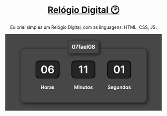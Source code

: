 <div align="Center">
  <h1><a href="https://watch-fael.netlify.app">Relógio Digital 🕑</a></h1>
  </hr>
  <p>Eu criei simples um Relógio Digital, com as linguagens: HTML, CSS, JS.</p>
  <img src="./src/img/Captura de tela 2023-12-29 061112.png" />
</div>
 


